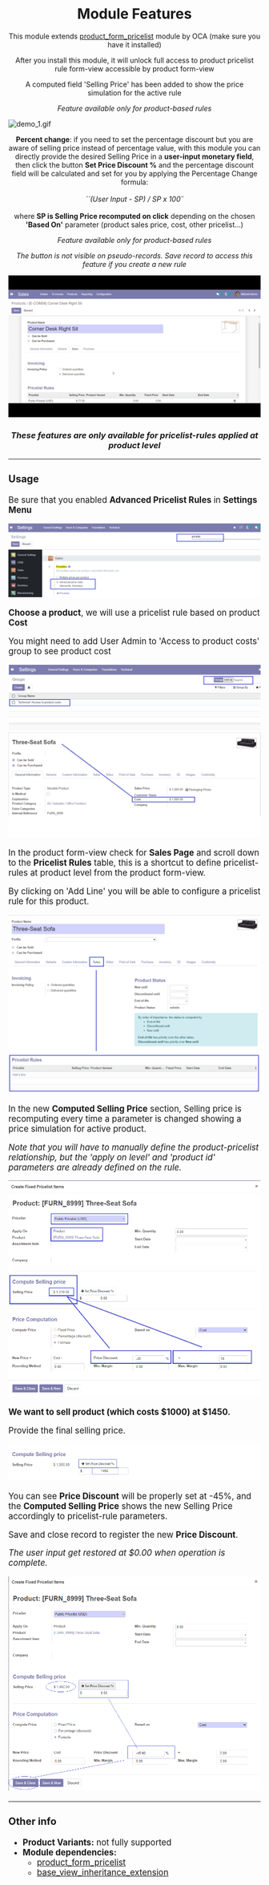 <div style="text-align:center;">
<h1>Module Features</h1>

This module extends
<a href="https://github.com/OCA/product-attribute/tree/14.0/product_form_pricelist">product_form_pricelist</a>
module by OCA (make sure you have it installed)

After you install this module, it will unlock full access to product pricelist rule
form-view accessible by product form-view

A computed field 'Selling Price' has been added to show the price simulation for the
active rule

<i>Feature available only for product-based rules</i>

</div>

![demo_1.gif](static%2Fdescription%2Fdemo_1.gif)

<div style="text-align:center;">
<b>Percent change</b>: if you need to set the percentage discount but you are aware of selling price
instead of
percentage value,
with this module you can directly provide the desired Selling Price in a <b>user-input monetary
field</b>,
then click the button <b>Set Price Discount %</b> and the percentage discount field will be calculated
and
set for you by applying the Percentage Change formula:<br/>
<br/>
<div style="text-align:center;">
    <i>``(User Input - SP) / SP x 100´´</i>
</div>
<br/>
where <b>SP is Selling Price recomputed on click</b> depending on the chosen <b>'Based On'</b>
parameter (product sales price, cost, other pricelist...)

<i>Feature available only for product-based rules</i>

<i>The button is not visible on pseudo-records. Save record to access this feature if
you create a new rule</i>

</div>

![demo_2.gif](static%2Fdescription%2Fdemo_2.gif)

<div style="text-align:center;"><h3><i>These features are only available for pricelist-rules applied at product level </i></h3></div>

---

<div style="font-size: 1.2em;">

<h3>Usage</h3>
<p>Be sure that you enabled <b>Advanced Pricelist Rules</b> in <b>Settings Menu</b></p>

![image](static/description/settings_1.png)

<p><b>Choose a product</b>, we will use a pricelist rule based on product <b>Cost</b></p>
<p>You might need to add User Admin to 'Access to product costs' group to see product cost</p>

![image](static/description/settings_2.png) ![image](static/description/workflow_1.png)

<p>In the product form-view check for <b>Sales Page</b> and scroll down to the <b>Pricelist Rules</b> table,
this is a shortcut to define pricelist-rules at product level from the product form-view.
<br/>
<p>By clicking on 'Add Line'
you will be able to configure a pricelist rule for this product.</p>

![image](static/description/workflow_2.png)

<p>In the new <b>Computed Selling Price</b> section, Selling price is recomputing
every time a parameter is changed showing a price simulation for active product.</p>
<i>Note that you will have to manually define the product-pricelist relationship, but the 'apply on
level' and
'product id' parameters are already defined on the rule.</i>
<br/>

![image](static/description/workflow_3.png)

<b>We want to sell product (which costs $1000) at $1450. </b>

<p>Provide the final selling price.</p>

![image](static/description/workflow_4.png)

<p>You can see <b>Price Discount</b> will be properly set at -45%, and the <b>Computed Selling Price</b>
shows the new Selling Price accordingly to pricelist-rule parameters.</p>
<p>Save and close record to register the new <b>Price Discount</b>.</p>
<i>The user input get restored at $0.00 when operation is complete.
</i>
<br/>

![image](static/description/workflow_5.png)

</div>

---

<div style="font-size: 1.2em;">

<h3>Other info</h3>

- <b>Product Variants:</b> not fully supported
- <b>Module dependencies:</b>
  - <a href="https://github.com/OCA/product-attribute/tree/14.0/product_form_pricelist">product_form_pricelist</a>
  - <a href="https://github.com/OCA/server-tools/tree/14.0/base_view_inheritance_extension">base_view_inheritance_extension</a>
  </div>
